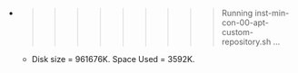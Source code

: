 * >>>>>>>>> Running inst-min-con-00-apt-custom-repository.sh ...
  * Disk size = 961676K. Space Used = 3592K.
